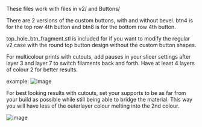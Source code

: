 These files work with files in v2/ and Buttons/

There are 2 versions of the custom buttons, with and without bevel. btn4 is for the top row 4th button and btn8 is for the bottom row 4th button.

top_hole_btn_fragment.stl is included for if you want to modify the regular v2 case with the round top button design without the custom button shapes.

For multicolour prints with cutouts, add pauses in your slicer settings after layer 3 and layer 7 to switch filaments back and forth. Have at least 4 layers of colour 2 for better results.

example: ![image](https://github.com/JeffreyThiessen/Bridget/assets/16961365/06dddd0c-b1b1-45e7-899e-238125a7ab6e)

For best looking results with cutouts, set your supports to be as far from your build as possible while still being able to bridge the material. This way you will have less of the outerlayer colour melting into the 2nd colour.

![image](https://github.com/JeffreyThiessen/Bridget/assets/16961365/78750866-e7e0-43f7-85dc-c6ea898a9609)
